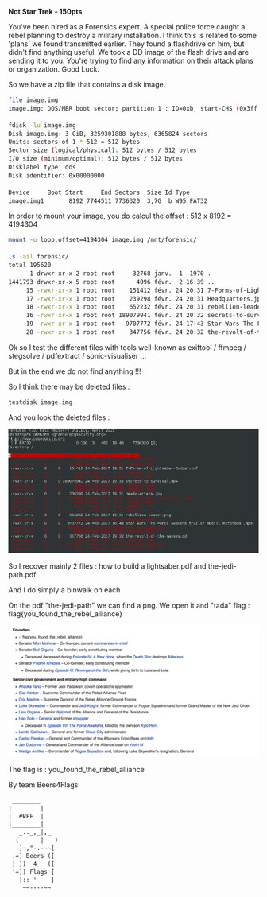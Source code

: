 **Not Star Trek - 150pts**

You've been hired as a Forensics expert. A special police force caught a rebel planning to destroy a military installation. I think this is related to some 'plans' we found transmitted earlier. They found a flashdrive on him, but didn't find anything useful. We took a DD image of the flash drive and are sending it to you. You're trying to find any information on their attack plans or organization. Good Luck.

So we have a zip file that contains a disk image.

```BASH
file image.img 
image.img: DOS/MBR boot sector; partition 1 : ID=0xb, start-CHS (0x3ff,254,63), end-CHS (0x3ff,254,63), startsector 8192, 7736320 sectors, extended partition table (last)

fdisk -lu image.img
Disk image.img: 3 GiB, 3259301888 bytes, 6365824 sectors
Units: sectors of 1 * 512 = 512 bytes
Sector size (logical/physical): 512 bytes / 512 bytes
I/O size (minimum/optimal): 512 bytes / 512 bytes
Disklabel type: dos
Disk identifier: 0x00000000

Device     Boot Start     End Sectors  Size Id Type
image.img1       8192 7744511 7736320  3,7G  b W95 FAT32
```


In order to mount your image, you do calcul the offset : 512 x 8192 = 4194304

```BASH
mount -o loop,offset=4194304 image.img /mnt/forensic/

ls -ail forensic/
total 195620
      1 drwxr-xr-x 2 root root     32768 janv.  1  1970 .
1441793 drwxr-xr-x 5 root root      4096 févr.  2 16:39 ..
     15 -rwxr-xr-x 1 root root    151412 févr. 24 20:31 7-Forms-of-Lightsaber-Combat.pdf
     17 -rwxr-xr-x 1 root root    239298 févr. 24 20:31 Headquarters.jpg
     18 -rwxr-xr-x 1 root root    652232 févr. 24 20:31 rebellion-leader.png
     16 -rwxr-xr-x 1 root root 189079941 févr. 24 20:32 secrets-to-survival.mp4
     19 -rwxr-xr-x 1 root root   9707772 févr. 24 17:43 Star Wars The Force Awakens trailer music. Extended!.mp3
     20 -rwxr-xr-x 1 root root    347756 févr. 24 20:32 the-revolt-of-the-masses.pdf
```

Ok so I test the different files with tools well-known as exiftool / ffmpeg / stegsolve / pdfextract / sonic-visualiser ...

But in the end we do not find anything !!!

So I think there may be deleted files :

```BASH
testdisk image.img
```

And you look the deleted files :

![Alt](img/testdisk.png "testdisk results")

So I recover mainly 2 files : how to build a lightsaber.pdf and the-jedi-path.pdf

And I do simply a binwalk on each

On the pdf "the-jedi-path" we can find a png. We open it and "tada" flag : flag{you_found_the_rebel_alliance}

![Alt](img/00003840.png "Flag results")

The flag is : you_found_the_rebel_alliance


By team Beers4Flags


```
 ________
|        |
|  #BFF  |
|________|
   _.._,_|,_
  (      |   )
   ]~,"-.-~~[
 .=] Beers ([
 | ])  4   ([
 '=]) Flags [
   |:: '    |
    ~~----~~
```
